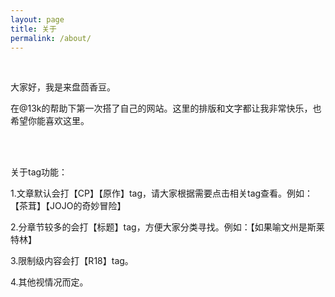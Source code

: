 ```yaml
---
layout: page
title: 关于
permalink: /about/
---
```


<br/>

大家好，我是来盘茴香豆。

在@13k的帮助下第一次搭了自己的网站。这里的排版和文字都让我非常快乐，也希望你能喜欢这里。

<br/>

<br/>

关于tag功能：

1.文章默认会打【CP】【原作】tag，请大家根据需要点击相关tag查看。例如：【茶茸】【JOJO的奇妙冒险】

2.分章节较多的会打【标题】tag，方便大家分类寻找。例如：【如果喻文州是斯莱特林】

3.限制级内容会打【R18】tag。

4.其他视情况而定。

<br/>

<br/>

<br/>

